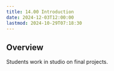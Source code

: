 ```yaml
---
title: 14.00 Introduction
date: 2024-12-03T12:00:00
lastmod: 2024-10-29T07:18:30
---
```


## Overview

Students work in studio on final projects.

